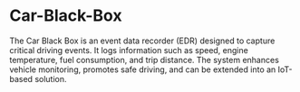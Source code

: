 # Car-Black-Box
The Car Black Box is an event data recorder (EDR) designed to capture critical driving events. It logs information such as speed, engine temperature, fuel consumption, and trip distance. The system enhances vehicle monitoring, promotes safe driving, and can be extended into an IoT-based solution.
